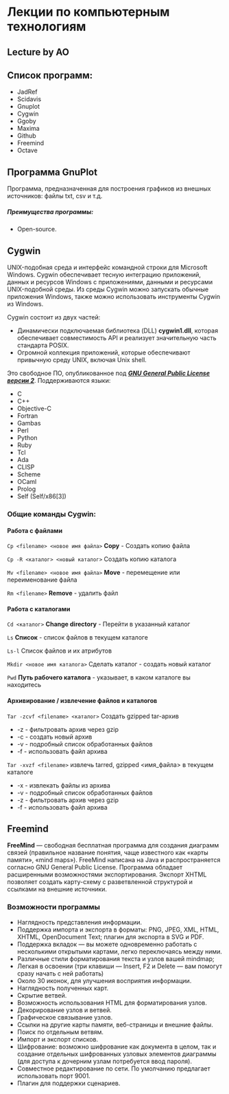 ﻿# Лекции по компьютерным технологиям
## Lecture by AO

## Список программ:
* JadRef
* Scidavis
* Gnuplot
* Cygwin
* Ggoby
* Maxima
* Github
* Freemind
* Octave

## Программа GnuPlot

Программа, предназначенная для построения графиков из внешных источников: файлы txt, csv и т.д.

##### Преимущества программы:
* Open-source.

## Cygwin

UNIX-подобная среда и интерфейс командной строки для Microsoft Windows. Cygwin обеспечивает тесную интеграцию приложений, данных и ресурсов Windows с приложениями, данными и ресурсами UNIX-подобной среды. 
Из среды Cygwin можно запускать обычные приложения Windows, также можно использовать инструменты Cygwin из Windows.

Cygwin состоит из двух частей: 

* Динамически подключаемая библиотека (DLL) **cygwin1.dll**, которая обеспечивает совместимость API и реализует значительную часть стандарта POSIX.
* Огромной коллекция приложений, которые обеспечивают привычную среду UNIX, включая Unix shell.

Это свободное ПО, опубликованное под [***GNU General Public License версии 2***](https://ru.wikipedia.org/wiki/GNU_General_Public_License).
Поддерживаются языки: 

* C
* C++
* Objective-C
* Fortran
* Gambas
* Perl
* Python
* Ruby
* Tcl
* Ada
* CLISP
* Scheme
* OCaml
* Prolog
* Self (Self/x86[3])

### Общие команды Cygwin:
#### Работа с файлами

```Cp <filename> <новое имя файла>```  **Copy** - Создать копию файла

```Cp -R <каталог> <новый каталог>```   Создать копию каталога

```Mv <filename> <новое имя файла>```   **Move** - перемещение или переименование файла

```Rm <filename>```  **Remove** - удалить файл

#### Работа с каталогами

```Cd <каталог>```  **Change directory** - Перейти в указанный каталог

```Ls``` **Список** - список файлов в текущем каталоге


```Ls-l```  Список файлов и их атрибутов

```Mkdir <новое имя каталога>``` Сделать каталог - создать новый каталог

```Pwd```  **Путь рабочего каталога** - указывает, в каком каталоге вы находитесь
 
#### Архивирование / извлечение файлов и каталогов

```Tar -zcvf <filename> <каталог>```
Создать gzipped tar-архив <directory>

* -z - фильтровать архив через gzip
* -c - создать новый архив
* -v - подробный список обработанных файлов
* -f - использовать файл архива
 
```Tar -xvzf <filename>```  извлечь tarred, gzipped <имя_файла> в текущем каталоге

* -x - извлекать файлы из архива
* -v - подробный список обработанных файлов
* -z - фильтровать архив через gzip
* -f - использовать файл архива

## Freemind

**FreeMind** — свободная бесплатная программа для создания диаграмм связей (правильное название понятия, чаще известного как «карты памяти», «mind maps»). FreeMind написана на Java и распространяется согласно GNU General Public License.
Программа обладает расширенными возможностями экспортирования. Экспорт XHTML позволяет создать карту-схему с разветвленной структурой и ссылками на внешние источники.

### Возможности программы

* Наглядность представления информации.
* Поддержка импорта и экспорта в форматы: PNG, JPEG, XML, HTML, XHTML, OpenDocument Text; плагин для экспорта в SVG и PDF.
* Поддержка вкладок — вы можете одновременно работать с несколькими открытыми картами, легко переключаясь между ними.
* Различные стили форматирования текста и узлов вашей mindmap;
* Легкая в освоении (три клавиши — Insert, F2 и Delete — вам помогут сразу начать с ней работать)
* Около 30 иконок, для улучшения восприятия информации.
* Наглядность полученных карт.
* Скрытие ветвей.
* Возможность использования HTML для форматирования узлов.
* Декорирование узлов и ветвей.
* Графическое связывание узлов.
* Ссылки на другие карты памяти, веб-страницы и внешние файлы.
* Поиск по отдельным ветвям.
* Импорт и экспорт списков.
* Шифрование: возможно шифрование как документа в целом, так и создание отдельных шифрованных узловых элементов диаграммы (для доступа к дочерним узлам потребуется ввод пароля).
* Совместное редактирование по сети. По умолчанию предлагает использовать порт 9001.
* Плагин для поддержки сценариев.
